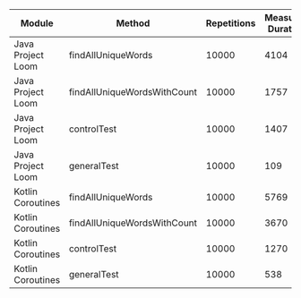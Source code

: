 | Module | Method | Repetitions | Measured Duration | Machine |
|---|---|---|---|---|
| Java Project Loom | findAllUniqueWords | 10000 | 4104 | Prototype |
| Java Project Loom | findAllUniqueWordsWithCount | 10000 | 1757 | Prototype |
| Java Project Loom | controlTest | 10000 | 1407 | Prototype |
| Java Project Loom | generalTest | 10000 | 109 | Prototype |
| Kotlin Coroutines | findAllUniqueWords | 10000 | 5769 | Prototype |
| Kotlin Coroutines | findAllUniqueWordsWithCount | 10000 | 3670 | Prototype |
| Kotlin Coroutines | controlTest | 10000 | 1270 | Prototype |
| Kotlin Coroutines | generalTest | 10000 | 538 | Prototype |
